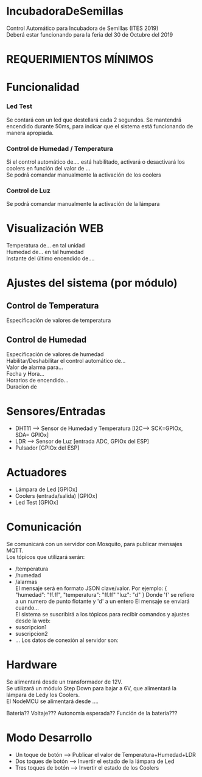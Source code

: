 # IncubadoraDeSemillas
Control Automático para Incubadora de Semillas (ITES 2019)  
Deberá estar funcionando para la feria del 30 de Octubre del 2019  

# REQUERIMIENTOS MÍNIMOS

# Funcionalidad
### Led Test
Se contará con un led que destellará cada 2 segundos. Se mantendrá encendido durante 50ms, para indicar que el sistema está funcionando de manera apropiada.  

### Control de Humedad / Temperatura
Si el control automático de.... está habilitado, activará o desactivará los coolers en función del valor de ...  
Se podrá comandar manualmente la activación de los coolers  

### Control de Luz
Se podrá comandar manualmente la activación de la lámpara


# Visualización WEB
Temperatura de... en tal unidad  
Humedad de... en tal humedad  
Instante del último encendido de....  


# Ajustes del sistema (por módulo)
## Control de Temperatura
Especificación de valores de temperatura  

## Control de Humedad
Especificación de valores de humedad  
Habilitar/Deshabilitar el control automático de...  
Valor de alarma para...  
Fecha y Hora...  
Horarios de encendido...  
Duracion de   

# Sensores/Entradas
- DHT11 --> Sensor de Humedad y Temperatura [I2C--> SCK=GPIOx, SDA= GPIOx]
- LDR --> Sensor de Luz [entrada ADC, GPIOx del ESP]
- Pulsador [GPIOx del ESP]

# Actuadores
- Lámpara de Led [GPIOx]
- Coolers (entrada/salida) [GPIOx]
- Led Test [GPIOx]

# Comunicación
Se comunicará con un servidor con Mosquito, para publicar mensajes MQTT.  
Los tópicos que utilizará serán:  
- /temperatura  
- /humedad  
- /alarmas  
El mensaje será en formato JSON clave/valor. Por ejemplo:
{ "humedad": "ff.ff",
  "temperatura": "ff.ff"
  "luz": "d" }
Donde 'f' se refiere a un numero de punto flotante y 'd' a un entero 
El mensaje se enviará cuando...  
El sistema se suscribirá a los tópicos para recibir comandos y ajustes desde la web:
- suscripcion1
- suscripcion2
- ...
Los datos de conexión al servidor son:  

# Hardware
Se alimentará desde un transformador de 12V.  
Se utilizará un módulo Step Down para bajar a 6V, que alimentará la lámpara de Ledy los Coolers.  
El NodeMCU se alimentará desde ....

Batería?? Voltaje??? Autonomía esperada?? Función de la batería???  

# Modo Desarrollo
- Un toque de botón --> Publicar el valor de Temperatura+Humedad+LDR
- Dos toques de botón --> Invertir el estado de la lámpara de Led
- Tres toques de botón --> Invertir el estado de los Coolers
